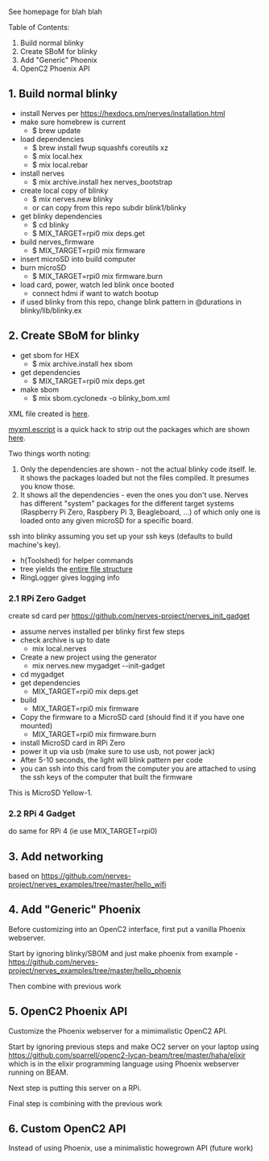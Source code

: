 See homepage for blah blah

Table of Contents:
1. Build normal blinky
2. Create SBoM for blinky
3. Add "Generic" Phoenix
4. OpenC2 Phoenix API

## 1. Build normal blinky

- install Nerves per https://hexdocs.pm/nerves/installation.html
- make sure homebrew is current
  * $ brew update
- load dependencies
  * $ brew install fwup squashfs coreutils xz
  * $ mix local.hex
  * $ mix local.rebar
- install nerves
  * $ mix archive.install hex nerves_bootstrap
- create local copy of blinky
  * $ mix nerves.new blinky
  * or can copy from this repo subdir blink1/blinky
- get blinky dependencies
  * $ cd blinky
  * $ MIX_TARGET=rpi0 mix deps.get
- build nerves_firmware
  * $ MIX_TARGET=rpi0 mix firmware
- insert microSD into build computer
- burn microSD
  * $ MIX_TARGET=rpi0 mix firmware.burn
- load card, power, watch led blink once booted
  * connect hdmi if want to watch bootup
- if used blinky from this repo, change blink pattern in @durations in blinky/lib/blinky.ex

## 2. Create SBoM for blinky
- get sbom for HEX
  * $ mix archive.install hex sbom
- get dependencies
  * $ MIX_TARGET=rpi0 mix deps.get
- make sbom
  * $ mix sbom.cyclonedx -o blinky_bom.xml

XML file created is [here](blinky_bom.xml).

[myxml.escript](myxml.escript) is a quick hack to strip out the packages
which are shown [here](blinky_pkglist.txt).

Two things worth noting:
1. Only the dependencies are shown - not the actual blinky code itself. Ie. it shows the packages loaded but not the files compiled. It presumes you know those.
2. It shows all the dependencies - even the ones you don't use. Nerves has different "system" packages for the different target systems (Raspberry Pi Zero, Raspbery Pi 3, Beagleboard, ...) of which only one is loaded onto any given microSD for a specific board.

ssh into blinky assuming you set up your ssh keys (defaults to build machine's key).
- h(Toolshed) for helper commands
- tree yields the [entire file structure](blinky-file-tree.txt)
- RingLogger gives logging info

### 2.1 RPi Zero Gadget
create sd card per https://github.com/nerves-project/nerves_init_gadget

- assume nerves installed per blinky first few steps
- check archive is up to date
  * mix local.nerves
- Create a new project using the generator
  * mix nerves.new mygadget --init-gadget
- cd mygadget
- get dependencies
  * MIX_TARGET=rpi0 mix deps.get
- build
  * MIX_TARGET=rpi0 mix firmware
- Copy the firmware to a MicroSD card (should find it if you have one mounted)
  * MIX_TARGET=rpi0 mix firmware.burn
- install MicroSD card in RPi Zero
- power it up via usb (make sure to use usb, not power jack)
- After 5-10 seconds, the light will blink pattern per code
- you can ssh into this card from the computer you are attached to using the ssh keys of the computer that built the firmware

This is MicroSD Yellow-1.

### 2.2 RPi 4 Gadget
do same for RPi 4 (ie use MIX_TARGET=rpi0)

## 3. Add networking
based on https://github.com/nerves-project/nerves_examples/tree/master/hello_wifi

## 4. Add "Generic" Phoenix
Before customizing into an OpenC2 interface, first put a vanilla Phoenix webserver.

Start by ignoring blinky/SBOM and just make phoenix from example - https://github.com/nerves-project/nerves_examples/tree/master/hello_phoenix

Then combine with previous work

## 5. OpenC2 Phoenix API
Customize the Phoenix webserver for a mimimalistic OpenC2 API.

Start by ignoring previous steps and make OC2 server on your laptop using https://github.com/sparrell/openc2-lycan-beam/tree/master/haha/elixir which is in the elixir programming language using Phoenix webserver running on BEAM.

Next step is putting this server on a RPi.

Final step is combining with the previous work

## 6. Custom OpenC2 API
Instead of using Phoenix, use a minimalistic howegrown API (future work)
